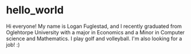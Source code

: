 # hello_world
Hi everyone! My name is Logan Fuglestad, and I recently graduated from Oglehtorpe University with a major in Economics and a Minor in Computer science and Mathematics. I play golf and volleyball. I'm also looking for a job! :)

